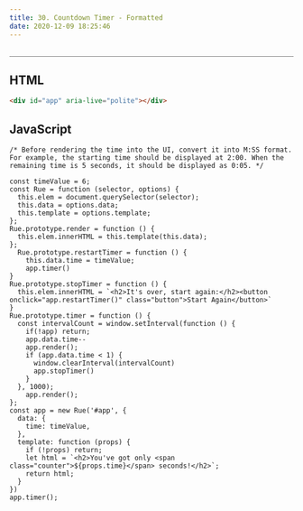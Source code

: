 ```yaml
---
title: 30. Countdown Timer - Formatted
date: 2020-12-09 18:25:46
---
```


<div class="output-container">

  <style type="text/css">
    #app {
      margin-top: 20px;
    }

    .button {
        border-color: white;
        outline: none;
        border: none;
        margin-top: 5px;
        padding: 5px 10px;
        border-radius: 3px;
        font-weight: 600px;
        cursor: pointer;
      }

      .button:focus {
        border: red;
        outline: none;
        box-shadow: 0 0 3px 1px #8e45ff;
      }

      .button:active {
        color: #8e45ff;
      }

      .counter {
        color: #8e45ff;
      }
  </style>
  <div id="app" aria-live="polite"></div>
  <script>
  const timeValue = 6;
  const Rue = function (selector, options) {
    this.elem = document.querySelector(selector);
    this.data = options.data;
    this.template = options.template;
  };
  Rue.prototype.render = function () {
    this.elem.innerHTML = this.template(this.data);
  };
   Rue.prototype.restartTimer = function () {
     this.data.time = timeValue;
     app.timer()
  }
  Rue.prototype.stopTimer = function () {
    this.elem.innerHTML = `<h2>It's over, start again:</h2><button onclick="app.restartTimer()" class="button">Start Again</button>`
  }
  Rue.prototype.timer = function () {
    const intervalCount = window.setInterval(function () {
      if(!app) return;
      app.data.time--
      app.render();
      if (app.data.time < 1) {
        window.clearInterval(intervalCount)
        app.stopTimer()
      }
    }, 1000);
      app.render();
  };
  const app = new Rue('#app', {
    data: {
      time: timeValue,
    },
    template: function (props) {
      if (!props) return;
      let html = `<h2>You've got only <span class="counter">${props.time}</span> seconds!</h2>`;
      return html;
    }
  })
  app.timer();
  </script>

</div>

<div class="html-container" style="border-top: .5px solid grey; margin-top: 30px;">

## HTML

```HTML
<div id="app" aria-live="polite"></div>
```

</div>
<div class="js-container">

## JavaScript

```JS
/* Before rendering the time into the UI, convert it into M:SS format. For example, the starting time should be displayed at 2:00. When the remaining time is 5 seconds, it should be displayed as 0:05. */

const timeValue = 6;
const Rue = function (selector, options) {
  this.elem = document.querySelector(selector);
  this.data = options.data;
  this.template = options.template;
};
Rue.prototype.render = function () {
  this.elem.innerHTML = this.template(this.data);
};
  Rue.prototype.restartTimer = function () {
    this.data.time = timeValue;
    app.timer()
}
Rue.prototype.stopTimer = function () {
  this.elem.innerHTML = `<h2>It's over, start again:</h2><button onclick="app.restartTimer()" class="button">Start Again</button>`
}
Rue.prototype.timer = function () {
  const intervalCount = window.setInterval(function () {
    if(!app) return;
    app.data.time--
    app.render();
    if (app.data.time < 1) {
      window.clearInterval(intervalCount)
      app.stopTimer()
    }
  }, 1000);
    app.render();
};
const app = new Rue('#app', {
  data: {
    time: timeValue,
  },
  template: function (props) {
    if (!props) return;
    let html = `<h2>You've got only <span class="counter">${props.time}</span> seconds!</h2>`;
    return html;
  }
})
app.timer();
```

</div>
